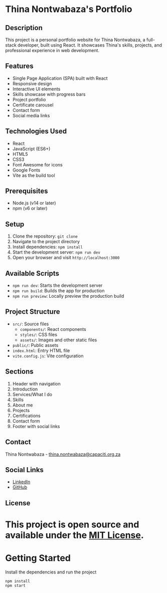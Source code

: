 # Thina Nontwabaza's Portfolio

## Description
This project is a personal portfolio website for Thina Nontwabaza, a full-stack developer, built using React. It showcases Thina's skills, projects, and professional experience in web development.

## Features
- Single Page Application (SPA) built with React
- Responsive design
- Interactive UI elements
- Skills showcase with progress bars
- Project portfolio
- Certificate carousel
- Contact form
- Social media links

## Technologies Used
- React
- JavaScript (ES6+)
- HTML5
- CSS3
- Font Awesome for icons
- Google Fonts
- Vite as the build tool

## Prerequisites
- Node.js (v14 or later)
- npm (v6 or later)

## Setup
1. Clone the repository: `git clone`
2. Navigate to the project directory
3. Install dependencies: `npm install`
4. Start the development server: `npm run dev`
5. Open your browser and visit `http://localhost:3000`

## Available Scripts
- `npm run dev`: Starts the development server
- `npm run build`: Builds the app for production
- `npm run preview`: Locally preview the production build

## Project Structure
- `src/`: Source files
  - `components/`: React components
  - `styles/`: CSS files
  - `assets/`: Images and other static files
- `public/`: Public assets
- `index.html`: Entry HTML file
- `vite.config.js`: Vite configuration

## Sections
1. Header with navigation
2. Introduction
3. Services/What I do
4. Skills
5. About me
6. Projects
7. Certifications
8. Contact form
9. Footer with social links

## Contact
Thina Nontwabaza - [thina.nontwabaza@capaciti.org.za](mailto:thina.nontwabaza@capaciti.org.za)

## Social Links
- [LinkedIn](https://linkedin.com/in/thina-nontwabaza)
- [GitHub](https://github.com/Mzosindiso)

## License
This project is open source and available under the [MIT License](LICENSE).
=======
# Getting Started
Install the dependencies and run the project
```
npm install
npm start
```

